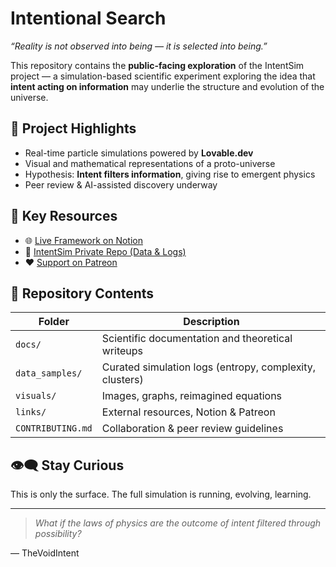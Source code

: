 # Intentional Search

_“Reality is not observed into being — it is selected into being.”_

This repository contains the **public-facing exploration** of the IntentSim project — a simulation-based scientific experiment exploring the idea that **intent acting on information** may underlie the structure and evolution of the universe.

## 🌌 Project Highlights

- Real-time particle simulations powered by **Lovable.dev**
- Visual and mathematical representations of a proto-universe
- Hypothesis: **Intent filters information**, giving rise to emergent physics
- Peer review & AI-assisted discovery underway

## 🔗 Key Resources

- 🌐 [Live Framework on Notion](https://joyous-stag-926.notion.site/IntentSim-The-Information-Intent-Nexus-...)  
- 🧪 [IntentSim Private Repo (Data & Logs)](https://github.com/TheVoidIntent/IntentSim)  
- ❤️ [Support on Patreon](https://patreon.com/TheVoidIntent)

## 📂 Repository Contents

| Folder | Description |
|--------|-------------|
| `docs/` | Scientific documentation and theoretical writeups |
| `data_samples/` | Curated simulation logs (entropy, complexity, clusters) |
| `visuals/` | Images, graphs, reimagined equations |
| `links/` | External resources, Notion & Patreon |
| `CONTRIBUTING.md` | Collaboration & peer review guidelines |

## 👁️‍🗨️ Stay Curious
This is only the surface. The full simulation is running, evolving, learning.

---

> _What if the laws of physics are the outcome of intent filtered through possibility?_

— TheVoidIntent
